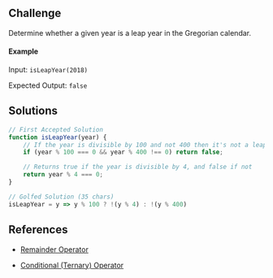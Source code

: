 ## Challenge

Determine whether a given year is a leap year in the Gregorian calendar.

#### Example

Input: `isLeapYear(2018)`

Expected Output: `false`

## Solutions

```js
// First Accepted Solution
function isLeapYear(year) {
    // If the year is divisible by 100 and not 400 then it's not a leap year
    if (year % 100 === 0 && year % 400 !== 0) return false;

    // Returns true if the year is divisible by 4, and false if not
    return year % 4 === 0;
}
```

```js
// Golfed Solution (35 chars)
isLeapYear = y => y % 100 ? !(y % 4) : !(y % 400)
```

## References

- [Remainder Operator](https://developer.mozilla.org/en-US/docs/Web/JavaScript/Reference/Operators/Remainder)

- [Conditional (Ternary) Operator](https://developer.mozilla.org/en-US/docs/Web/JavaScript/Reference/Operators/Conditional_Operator)